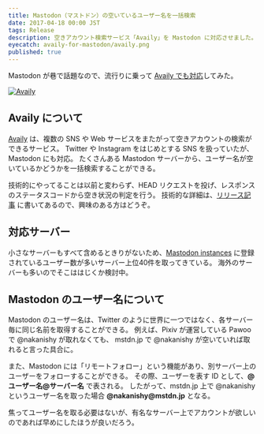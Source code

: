 ```yaml
---
title: Mastodon（マストドン）の空いているユーザー名を一括検索
date: 2017-04-18 00:00 JST
tags: Release
description: 空きアカウント検索サービス「Availy」を Mastodon に対応させました。
eyecatch: availy-for-mastodon/availy.png
published: true
---
```


Mastodon が巷で話題なので、流行りに乗って [Availy でも対応](https://availy.me/mastodon)してみた。

[![Availy](/images/availy-for-mastodon/availy.png 'Availy')](https://availy.me/mastodon)

## Availy について

[Availy](https://availy.me) は、複数の SNS や Web サービスをまたがって空きアカウントの検索ができるサービス。
Twitter や Instagram をはじめとする SNS を扱っていたが、Mastodon にも対応。
たくさんある Mastodon サーバーから、ユーザー名が空いているかどうかを一括検索することができる。

技術的にやってることは以前と変わらず、HEAD リクエストを投げ、レスポンスのステータスコードから空き状況の判定を行う。
技術的な詳細は、[リリース記事](https://blog.nakanishy.com/launch-availy.html) に書いてあるので、興味のある方はどうぞ。

## 対応サーバー

小さなサーバーもすべて含めるときりがないため、[Mastodon instances](https://instances.mastodon.xyz/list) に登録されているユーザー数が多いサーバー上位40件を取ってきている。
海外のサーバーも多いのでそこははじくか検討中。

## Mastodon のユーザー名について

Mastodon のユーザー名は、Twitter のように世界に一つではなく、各サーバー毎に同じ名前を取得することができる。
例えば、Pixiv が運営している Pawoo で @nakanishy が取れなくても、 mstdn.jp で @nakanishy が空いていれば取れると言った具合に。

また、Mastodon には「リモートフォロー」という機能があり、別サーバー上のユーザーをフォローすることができる。
その際、ユーザーを表す ID として、__@ユーザー名@サーバー名__ で表される。
したがって、mstdn.jp 上で @nakanishy というユーザー名を取った場合 __@nakanishy@mstdn.jp__ となる。

焦ってユーザー名を取る必要はないが、有名なサーバー上でアカウントが欲しいのであれば早めにしたほうが良いだろう。

